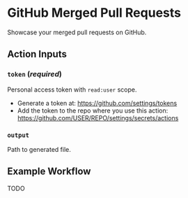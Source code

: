 # GitHub Merged Pull Requests

Showcase your merged pull requests on GitHub.

## Action Inputs

### `token` (*required*)

Personal access token with `read:user` scope.

* Generate a token at: https://github.com/settings/tokens
* Add the token to the repo where you use this action: https://github.com/USER/REPO/settings/secrets/actions

### `output`

Path to generated file.

## Example Workflow

TODO